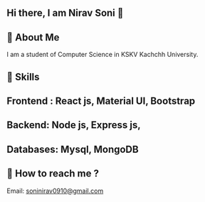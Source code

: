 ## Hi there, I am Nirav Soni 👋
## 📌 About Me
I am a student of Computer Science in KSKV Kachchh University.
## 🎯 Skills
## Frontend : React js, Material UI, Bootstrap 
## Backend: Node js, Express js,
## Databases: Mysql, MongoDB
## 💬 How to reach me ? 
Email: soninirav0910@gmail.com



